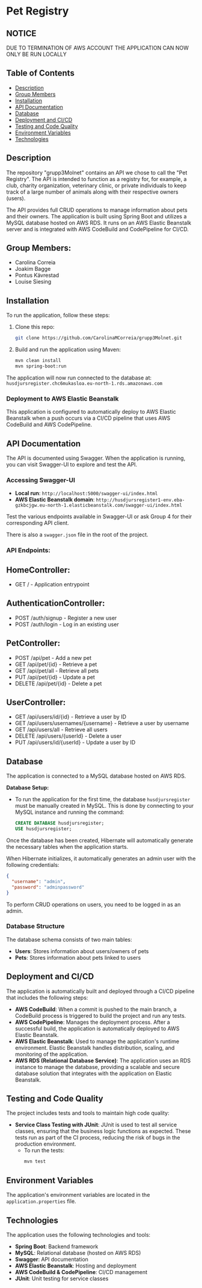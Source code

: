# Pet Registry

## NOTICE

DUE TO TERMINATION OF AWS ACCOUNT THE APPLICATION CAN NOW ONLY BE RUN LOCALLY

## Table of Contents

- [Description](#description)
- [Group Members](#group-members)
- [Installation](#installation)
- [API Documentation](#api-documentation)
- [Database](#database)
- [Deployment and CI/CD](#deployment-and-cicd)
- [Testing and Code Quality](#testing-and-code-quality)
- [Environment Variables](#environment-variables)
- [Technologies](#technologies)

## Description

The repository "grupp3Molnet" contains an API we chose to call the "Pet Registry". The API is intended to function as a registry for, for example, a club, charity organization, veterinary clinic, or private individuals to keep track of a large number of animals along with their respective owners (users).

The API provides full CRUD operations to manage information about pets and their owners. The application is built using Spring Boot and utilizes a MySQL database hosted on AWS RDS. It runs on an AWS Elastic Beanstalk server and is integrated with AWS CodeBuild and CodePipeline for CI/CD.

## Group Members:
- Carolina Correia
- Joakim Bagge
- Pontus Kävrestad
- Louise Siesing

## Installation

To run the application, follow these steps:

1. Clone this repo:
   ```bash
   git clone https://github.com/CarolinaMCorreia/grupp3Molnet.git
   ```

2. Build and run the application using Maven:
   ```bash
   mvn clean install
   mvn spring-boot:run
   ```

The application will now run connected to the database at:  
`husdjursregister.chc6mukasloa.eu-north-1.rds.amazonaws.com`

### Deployment to AWS Elastic Beanstalk

This application is configured to automatically deploy to AWS Elastic Beanstalk when a push occurs via a CI/CD pipeline that uses AWS CodeBuild and AWS CodePipeline.

## API Documentation

The API is documented using Swagger. When the application is running, you can visit Swagger-UI to explore and test the API.

### Accessing Swagger-UI

- **Local run**: `http://localhost:5000/swagger-ui/index.html`
- **AWS Elastic Beanstalk domain**: `http://husdjursregister1-env.eba-gzkbcjgw.eu-north-1.elasticbeanstalk.com/swagger-ui/index.html`

Test the various endpoints available in Swagger-UI or ask Group 4 for their corresponding API client.

There is also a `swagger.json` file in the root of the project.

### API Endpoints:

## HomeController:

- GET / - Application entrypoint

## AuthenticationController:

- POST /auth/signup - Register a new user  
- POST /auth/login - Log in an existing user

## PetController:
- POST /api/pet - Add a new pet  
- GET /api/pet/{id} - Retrieve a pet  
- GET /api/pet/all - Retrieve all pets  
- PUT /api/pet/{id} - Update a pet  
- DELETE /api/pet/{id} - Delete a pet

## UserController:
- GET /api/users/id/{id} - Retrieve a user by ID  
- GET /api/users/usernames/{username} - Retrieve a user by username  
- GET /api/users/all - Retrieve all users  
- DELETE /api/users/{userId} - Delete a user  
- PUT /api/users/id/{userId} - Update a user by ID

## Database

The application is connected to a MySQL database hosted on AWS RDS.

**Database Setup:**
- To run the application for the first time, the database `husdjursregister` must be manually created in MySQL. This is done by connecting to your MySQL instance and running the command:

  ```sql
  CREATE DATABASE husdjursregister;
  USE husdjursregister;
  ```

Once the database has been created, Hibernate will automatically generate the necessary tables when the application starts.

When Hibernate initializes, it automatically generates an admin user with the following credentials:

```json
{
  "username": "admin",
  "password": "adminpassword"
}
```

To perform CRUD operations on users, you need to be logged in as an admin.

### Database Structure

The database schema consists of two main tables:

- **Users**: Stores information about users/owners of pets  
- **Pets**: Stores information about pets linked to users

## Deployment and CI/CD

The application is automatically built and deployed through a CI/CD pipeline that includes the following steps:

- **AWS CodeBuild**: When a commit is pushed to the main branch, a CodeBuild process is triggered to build the project and run any tests.  
- **AWS CodePipeline**: Manages the deployment process. After a successful build, the application is automatically deployed to AWS Elastic Beanstalk.  
- **AWS Elastic Beanstalk**: Used to manage the application's runtime environment. Elastic Beanstalk handles distribution, scaling, and monitoring of the application.  
- **AWS RDS (Relational Database Service)**: The application uses an RDS instance to manage the database, providing a scalable and secure database solution that integrates with the application on Elastic Beanstalk.

## Testing and Code Quality

The project includes tests and tools to maintain high code quality:

- **Service Class Testing with JUnit**: JUnit is used to test all service classes, ensuring that the business logic functions as expected. These tests run as part of the CI process, reducing the risk of bugs in the production environment.
    - To run the tests:
      ```bash
      mvn test
      ```

## Environment Variables

The application's environment variables are located in the `application.properties` file.

## Technologies

The application uses the following technologies and tools:

- **Spring Boot**: Backend framework  
- **MySQL**: Relational database (hosted on AWS RDS)  
- **Swagger**: API documentation  
- **AWS Elastic Beanstalk**: Hosting and deployment  
- **AWS CodeBuild & CodePipeline**: CI/CD management  
- **JUnit**: Unit testing for service classes
